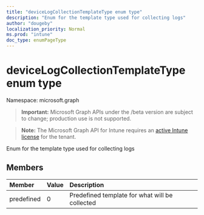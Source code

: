 ```yaml
---
title: "deviceLogCollectionTemplateType enum type"
description: "Enum for the template type used for collecting logs"
author: "dougeby"
localization_priority: Normal
ms.prod: "intune"
doc_type: enumPageType
---
```


# deviceLogCollectionTemplateType enum type

Namespace: microsoft.graph

> **Important:** Microsoft Graph APIs under the /beta version are subject to change; production use is not supported.

> **Note:** The Microsoft Graph API for Intune requires an [active Intune license](https://go.microsoft.com/fwlink/?linkid=839381) for the tenant.

Enum for the template type used for collecting logs

## Members
|Member|Value|Description|
|:---|:---|:---|
|predefined|0|Predefined template for what will be collected|



